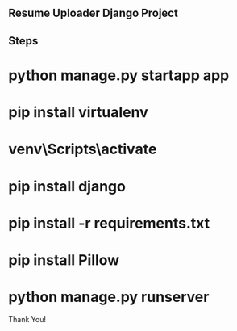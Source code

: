 ## Resume Uploader Django Project

## Steps
# python manage.py startapp app
# pip install virtualenv
# venv\Scripts\activate
# pip install django
# pip install -r requirements.txt
# pip install Pillow
# python manage.py runserver

Thank You!
